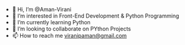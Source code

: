 - 👋 Hi, I’m @Aman-Virani
- 👀 I’m interested in Front-End Development & Python Programming
- 🌱 I’m currently learning Python
- 💞️ I’m looking to collaborate on PYthon Projects
- 📫 How to reach me viranipaman@gmail.com

<!---
Aman-Virani/Aman-Virani is a ✨ special ✨ repository because its `README.md` (this file) appears on your GitHub profile.
You can click the Preview link to take a look at your changes.
--->
